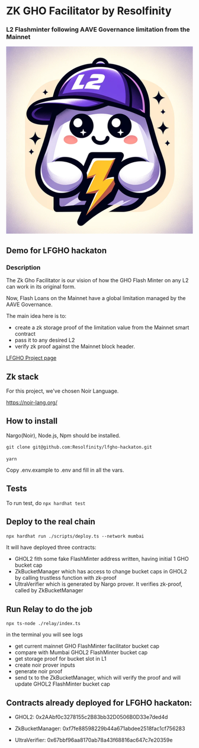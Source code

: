 # ZK GHO Facilitator by Resolfinity

### L2 Flashminter following AAVE Governance limitation from the Mainnet

![Zk-gho-facilitator](https://github.com/Resolfinity/lfgho-hackaton/blob/main/docs/ZK-GHO-Facilitator_logo_512x512.png)

## Demo for LFGHO hackaton

### Description

The Zk Gho Facilitator is our vision of how the GHO Flash Minter on any L2 can work in its original form.

Now, Flash Loans on the Mainnet have a global limitation managed by the AAVE Governance.

The main idea here is to:

- create a zk storage proof of the limitation value from the Mainnet smart contract
- pass it to any desired L2
- verify zk proof against the Mainnet block header.

[LFGHO Project page](https://ethglobal.com/showcase/gho-zk-facilitator-x9rdg)

## Zk stack

For this project, we've chosen Noir Language.

https://noir-lang.org/

## How to install

Nargo(Noir), Node.js, Npm should be installed.

```
git clone git@github.com:Resolfinity/lfgho-hackaton.git

yarn
```

Copy .env.example to .env and fill in all the vars.

## Tests

To run test, do `npx hardhat test`

## Deploy to the real chain

`npx hardhat run ./scripts/deploy.ts --network mumbai`

It will have deployed three contracts:

- GHOL2 fith some fake FlashMinter address written, having initial 1 GHO bucket cap
- ZkBucketManager which has access to change bucket caps in GHOL2 by calling trustless function with zk-proof
- UltraVerifier which is generated by Nargo prover. It verifies zk-proof, called by ZkBucketManager

## Run Relay to do the job

```
npx ts-node ./relay/index.ts
```

in the terminal you will see logs

- get current mainnet GHO FlashMinter facilitator bucket cap
- compare with Mumbai GHOL2 FlashMinter bucket cap
- get storage proof for bucket slot in L1
- create noir prover inputs
- generate noir proof
- send tx to the ZkBucketManager, which will verify the proof and will update GHOL2 FlashMinter bucket cap

## Contracts already deployed for LFGHO hackaton:

- GHOL2: 0x2AAbf0c3278155c2B83bb32D0506B0D33e7ded4d

- ZkBucketManager: 0xf7fe88598229b44a671abdee2518fac1cf756283

- UltraVerifier: 0x67bbf96aa8170ab78a43f68816ac647c7e20359e
